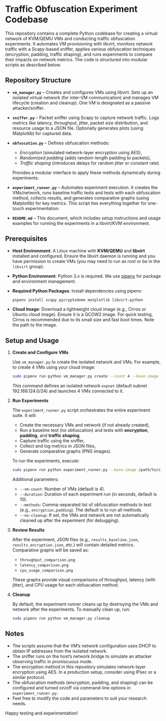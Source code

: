 # Traffic Obfuscation Experiment Codebase

This repository contains a complete Python codebase for creating a virtual network of KVM/QEMU VMs and conducting traffic obfuscation experiments. It automates VM provisioning with libvirt, monitors network traffic with a Scapy\-based sniffer, applies various obfuscation techniques (encryption, padding, traffic shaping), and runs experiments to compare their impacts on network metrics. The code is structured into modular scripts as described below.

## Repository Structure

- **`vm_manager.py`** – Creates and configures VMs using libvirt. Sets up an isolated virtual network (for inter\-VM communication) and manages VM lifecycle (creation and cleanup). One VM is designated as a passive attacker/sniffer.
- **`sniffer.py`** – Packet sniffer using Scapy to capture network traffic. Logs metrics like latency, throughput, jitter, packet size distribution, and resource usage to a JSON file. Optionally generates plots (using Matplotlib) for captured data.
- **`obfuscation.py`** – Defines obfuscation methods:
  - *Encryption* (simulated network\-layer encryption using AES),
  - *Randomized padding* (adds random\-length padding to packets),
  - *Traffic shaping* (introduces delays for random jitter or constant rate).
  
  Provides a modular interface to apply these methods dynamically during experiments.
- **`experiment_runner.py`** – Automates experiment execution. It creates the VMs/network, runs baseline traffic tests and tests with each obfuscation method, collects results, and generates comparative graphs (using Matplotlib) for key metrics. This script ties everything together for one\-touch experimentation.
- **`README.md`** – This document, which includes setup instructions and usage examples for running the experiments in a libvirt/KVM environment.

## Prerequisites

- **Host Environment**: A Linux machine with **KVM/QEMU** and **libvirt** installed and configured. Ensure the libvirt daemon is running and you have permission to create VMs (you may need to run as root or be in the `libvirt` group).
- **Python Environment**: Python 3.x is required. We use [pipenv](https://pipenv.pypa.io/) for package and environment management.
- **Required Python Packages**: Install dependencies using pipenv:

  ```bash
  pipenv install scapy pycryptodome matplotlib libvirt-python
  ```
  
- **Cloud Image**: Download a lightweight cloud image (e.g., Cirros or Ubuntu cloud image). Ensure it is a QCOW2 image. For quick testing, Cirros is recommended due to its small size and fast boot times. Note the path to the image.

## Setup and Usage

1. **Create and Configure VMs**

   Use `vm_manager.py` to create the isolated network and VMs. For example, to create 4 VMs using your cloud image:
   
   ```bash
   sudo pipenv run python vm_manager.py create --count 4 --base-image /path/to/cirros.qcow2
   ```
   
   This command defines an isolated network `expnet` (default subnet 192.168.124.0/24) and launches 4 VMs connected to it.

2. **Run Experiments**

   The `experiment_runner.py` script orchestrates the entire experiment suite. It will:
   - Create the necessary VMs and network (if not already created),
   - Run a baseline test (no obfuscation) and tests with **encryption**, **padding**, and **traffic shaping**,
   - Capture traffic using the sniffer,
   - Collect and log metrics in JSON files,
   - Generate comparative graphs (PNG images).
   
   To run the experiments, execute:
   
   ```bash
   sudo pipenv run python experiment_runner.py --base-image /path/to/cirros.qcow2
   ```
   
   Additional parameters:
   - `--vm-count`: Number of VMs (default is 4).
   - `--duration`: Duration of each experiment run (in seconds, default is 10).
   - `--methods`: Comma\-separated list of obfuscation methods to test (e.g., `encryption,padding`). The default is to run all methods.
   - `--no-cleanup`: If set, the VMs and network are not automatically cleaned up after the experiment (for debugging).

3. **Review Results**

   After the experiment, JSON files (e.g., `results_baseline.json`, `results_encryption.json`, etc.) will contain detailed metrics. Comparative graphs will be saved as:
   - `throughput_comparison.png`
   - `latency_comparison.png`
   - `cpu_usage_comparison.png`
   
   These graphs provide visual comparisons of throughput, latency (with jitter), and CPU usage for each obfuscation method.

4. **Cleanup**

   By default, the experiment runner cleans up by destroying the VMs and network after the experiments. To manually clean up, run:
   
   ```bash
   sudo pipenv run python vm_manager.py cleanup
   ```

## Notes

- The scripts assume that the VM’s network configuration uses DHCP to obtain IP addresses from the isolated network.
- The sniffer runs on the host’s network bridge to simulate an attacker observing traffic in promiscuous mode.
- The encryption method in this repository simulates network\-layer encryption using AES. In a production setup, consider using IPsec or a similar protocol.
- The obfuscation methods (encryption, padding, and shaping) can be configured and turned on/off via command\-line options in `experiment_runner.py`.
- Feel free to modify the code and parameters to suit your research needs.

Happy testing and experimentation!
